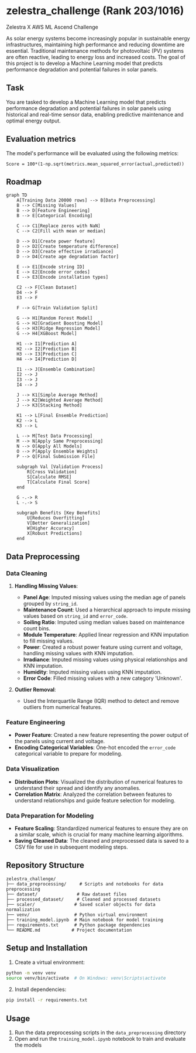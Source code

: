 # zelestra_challenge (Rank 203/1016)
 Zelestra X AWS ML Ascend Challenge  
 
As solar energy systems become increasingly popular in sustainable energy infrastructures, maintaining high performance and reducing downtime are essential. Traditional maintenance methods for photovoltaic (PV) systems are often reactive, leading to energy loss and increased costs. The goal of this project is to develop a Machine Learning model that predicts performance degradation and potential failures in solar panels.

## Task 

You are tasked to develop a Machine Learning model that predicts performance degradation and potential failures in solar panels using historical and real-time sensor data, enabling predictive maintenance and optimal energy output.

## Evaluation metrics  
The model's performance will be evaluated using the following metrics:

``` Score = 100*(1-np.sqrt(metrics.mean_squared_error(actual,predicted)) ```

## Roadmap
``` mermaid
graph TD
    A[Training Data 20000 rows] --> B[Data Preprocessing]
    B --> C[Missing Values]
    B --> D[Feature Engineering]
    B --> E[Categorical Encoding]
    
    C --> C1[Replace zeros with NaN]
    C --> C2[Fill with mean or median]
    
    D --> D1[Create power feature]
    D --> D2[Create temperature difference]
    D --> D3[Create effective irradiance]
    D --> D4[Create age degradation factor]
    
    E --> E1[Encode string ID]
    E --> E2[Encode error codes]
    E --> E3[Encode installation types]
    
    C2 --> F[Clean Dataset]
    D4 --> F
    E3 --> F
    
    F --> G[Train Validation Split]
    
    G --> H1[Random Forest Model]
    G --> H2[Gradient Boosting Model]
    G --> H3[Ridge Regression Model]
    G --> H4[XGBoost Model]
    
    H1 --> I1[Prediction A]
    H2 --> I2[Prediction B]
    H3 --> I3[Prediction C]
    H4 --> I4[Prediction D]
    
    I1 --> J[Ensemble Combination]
    I2 --> J
    I3 --> J
    I4 --> J
    
    J --> K1[Simple Average Method]
    J --> K2[Weighted Average Method]
    J --> K3[Stacking Method]
    
    K1 --> L[Final Ensemble Prediction]
    K2 --> L
    K3 --> L
    
    L --> M[Test Data Processing]
    M --> N[Apply Same Preprocessing]
    N --> O[Apply All Models]
    O --> P[Apply Ensemble Weights]
    P --> Q[Final Submission File]
    
    subgraph Val [Validation Process]
        R[Cross Validation]
        S[Calculate RMSE]
        T[Calculate Final Score]
    end
    
    G -.-> R
    L -.-> S
    
    subgraph Benefits [Key Benefits]
        U[Reduces Overfitting]
        V[Better Generalization]
        W[Higher Accuracy]
        X[Robust Predictions]
    end
```


## Data Preprocessing

### Data Cleaning

1. **Handling Missing Values**:
   - **Panel Age**: Imputed missing values using the median age of panels grouped by `string_id`.
   - **Maintenance Count**: Used a hierarchical approach to impute missing values based on `string_id` and `error_code`.
   - **Soiling Ratio**: Imputed using median values based on maintenance count bins.
   - **Module Temperature**: Applied linear regression and KNN imputation to fill missing values.
   - **Power**: Created a robust power feature using current and voltage, handling missing values with KNN imputation.
   - **Irradiance**: Imputed missing values using physical relationships and KNN imputation.
   - **Humidity**: Imputed missing values using KNN imputation.
   - **Error Code**: Filled missing values with a new category 'Unknown'.

2. **Outlier Removal**:
   - Used the Interquartile Range (IQR) method to detect and remove outliers from numerical features.

### Feature Engineering

- **Power Feature**: Created a new feature representing the power output of the panels using current and voltage.
- **Encoding Categorical Variables**: One-hot encoded the `error_code` categorical variable to prepare for modeling.

### Data Visualization

- **Distribution Plots**: Visualized the distribution of numerical features to understand their spread and identify any anomalies.
- **Correlation Matrix**: Analyzed the correlation between features to understand relationships and guide feature selection for modeling.

### Data Preparation for Modeling

- **Feature Scaling**: Standardized numerical features to ensure they are on a similar scale, which is crucial for many machine learning algorithms.
- **Saving Cleaned Data**: The cleaned and preprocessed data is saved to a CSV file for use in subsequent modeling steps.

## Repository Structure

```
zelestra_challenge/
├── data_preprocessing/     # Scripts and notebooks for data preprocessing
├── dataset/               # Raw dataset files
├── processed_dataset/     # Cleaned and processed datasets
├── scaler/               # Saved scaler objects for data normalization
├── venv/                 # Python virtual environment
├── training_model.ipynb  # Main notebook for model training
├── requirements.txt      # Python package dependencies
└── README.md            # Project documentation
```

## Setup and Installation

1. Create a virtual environment:
```bash
python -m venv venv
source venv/bin/activate  # On Windows: venv\Scripts\activate
```

2. Install dependencies:
```bash
pip install -r requirements.txt
```

## Usage

1. Run the data preprocessing scripts in the `data_preprocessing` directory
2. Open and run the `training_model.ipynb` notebook to train and evaluate the models




